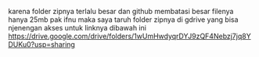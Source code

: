 karena folder zipnya terlalu besar dan github membatasi besar filenya hanya 25mb pak ifnu maka saya taruh folder zipnya di gdrive yang bisa njenengan akses untuk linknya dibawah ini
https://drive.google.com/drive/folders/1wUmHwdyqrDYJ9zQF4Nebzj7jq8YDUKu0?usp=sharing
